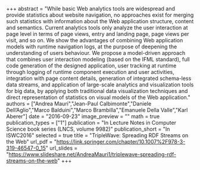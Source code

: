 +++
abstract = "While basic Web analytics tools are widespread and provide statistics about website navigation, no approaches exist for merging such statistics with information about the Web application structure, content and semantics. Current analytics tools only analyze the user interaction at page level in terms of page views, entry and landing page, page views per visit, and so on. We show the advantages of combining Web application models with runtime navigation logs, at the purpose of deepening the understanding of users behaviour. We propose a model-driven approach that combines user interaction modeling (based on the IFML standard), full code generation of the designed application, user tracking at runtime through logging of runtime component execution and user activities, integration with page content details, generation of integrated schema-less data streams, and application of large-scale analytics and visualization tools for big data, by applying both traditional data visualization techniques and direct representation of statistics on visual models of the Web application."
authors = ["Andrea Mauri","Jean-Paul Calbimonte","Daniele Dell’Aglio","Marco Balduini","Marco Brambilla","Emanuele Della Valle","Karl Aberer"]
date = "2016-09-23"
image_preview = ""
math = true
publication_types = ["1"]
publication = "In Lecture Notes in Computer Science book series (LNCS, volume 9982)"
publication_short = "In ISWC2016"
selected = true
title = "TripleWave: Spreading RDF Streams on the Web"
url_pdf = "https://link.springer.com/chapter/10.1007%2F978-3-319-46547-0_15"
url_slides = "https://www.slideshare.net/AndreaMauri1/triplewave-spreading-rdf-streams-on-the-web"
+++

